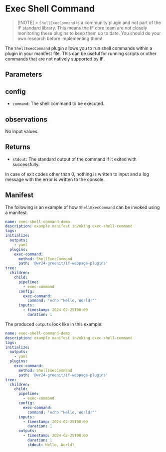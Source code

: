 # Exec Shell Command

> [!NOTE] > `ShellExecCommand` is a community plugin and not part of the IF standard library. This means the IF core team are not closely monitoring these plugins to keep them up to date. You should do your own research before implementing them!

The `ShellExecCommand` plugin allows you to run shell commands within a plugin in your manifest file. This can be useful for running scripts or other commands that are not natively supported by IF.

## Parameters

## config

- `command`: The shell command to be executed.

## observations

No input values.

## Returns

- `stdout`: The standard output of the command if it exited with successfully.

In case of exit codes other than 0, nothing is written to input and a log message with the error is written to the console.

## Manifest

The following is an example of how `ShellExecCommand` can be invoked using a manifest.

```yaml
name: exec-shell-command-demo
description: example manifest invoking exec-shell-command
tags:
initialize:
  outputs:
    - yaml
  plugins:
    exec-command:
      method: ShellExecCommand
      path: '@wr24-greenit/if-webpage-plugins'
tree:
  children:
    child:
      pipeline:
        - exec-command
      config:
        exec-command:
          command: 'echo "Hello, World!"'
      inputs:
        - timestamp: 2024-02-25T00:00
          duration: 1
```

The produced `outputs` look like in this example:

```yaml
name: exec-shell-command-demo
description: example manifest invoking exec-shell-command
tags:
initialize:
  outputs:
    - yaml
  plugins:
    exec-command:
      method: ShellExecCommand
      path: '@wr24-greenit/if-webpage-plugins'
tree:
  children:
    child:
      pipeline:
        - exec-command
      config:
        exec-command:
          command: 'echo "Hello, World!"'
      inputs:
        - timestamp: 2024-02-25T00:00
          duration: 1
      outputs:
        - timestamp: 2024-02-25T00:00
          duration: 1
          stdout: Hello, World!
```
